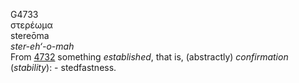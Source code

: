 <body>
  <p>G4733<br>  στερέωμα  <br> stereōma  <br><i>ster-eh‘-o-mah </i><br>From <a href="g4732.htm">4732</a>  something <i>established</i>, that is, (abstractly) <i>confirmation</i> (<i>stability</i>): - stedfastness.<br></p>
 </body>
